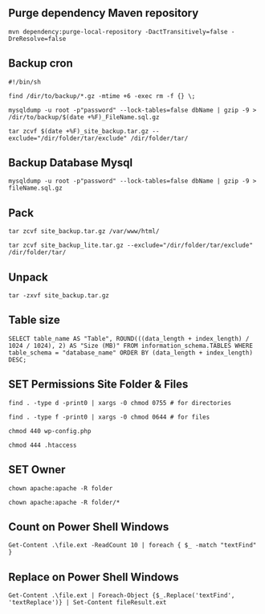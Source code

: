 ## Purge dependency Maven repository

`mvn dependency:purge-local-repository -DactTransitively=false -DreResolve=false`

## Backup cron

`#!/bin/sh`

`find /dir/to/backup/*.gz -mtime +6 -exec rm -f {} \;`

`mysqldump -u root -p"password" --lock-tables=false dbName | gzip -9 > /dir/to/backup/$(date +%F)_FileName.sql.gz`

`tar zcvf $(date +%F)_site_backup.tar.gz --exclude="/dir/folder/tar/exclude" /dir/folder/tar/`

## Backup Database Mysql

`mysqldump -u root -p"password" --lock-tables=false dbName | gzip -9 > fileName.sql.gz`

## Pack

`tar zcvf site_backup.tar.gz /var/www/html/`

`tar zcvf site_backup_lite.tar.gz --exclude="/dir/folder/tar/exclude" /dir/folder/tar/`

## Unpack

`tar -zxvf site_backup.tar.gz`

## Table size

`SELECT table_name AS "Table",
ROUND(((data_length + index_length) / 1024 / 1024), 2) AS "Size (MB)"
FROM information_schema.TABLES
WHERE table_schema = "database_name"
ORDER BY (data_length + index_length) DESC;`

## SET Permissions Site Folder & Files

`find . -type d -print0 | xargs -0 chmod 0755 # for directories`

`find . -type f -print0 | xargs -0 chmod 0644 # for files`

`chmod 440 wp-config.php`

`chmod 444 .htaccess`

## SET Owner

`chown apache:apache -R folder`

`chown apache:apache -R folder/*`

## Count on Power Shell Windows

`Get-Content .\file.ext -ReadCount 10 | foreach { $_ -match "textFind" }`

## Replace on Power Shell Windows

`Get-Content .\file.ext | Foreach-Object {$_.Replace('textFind', 'textReplace')} | Set-Content fileResult.ext`
